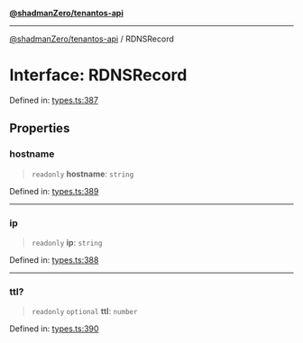 [**@shadmanZero/tenantos-api**](../README.md)

***

[@shadmanZero/tenantos-api](../globals.md) / RDNSRecord

# Interface: RDNSRecord

Defined in: [types.ts:387](https://github.com/shadmanZero/tenantos-api/blob/507575e6d82ab5e3b8a10f708778a3645f250cd6/src/types.ts#L387)

## Properties

### hostname

> `readonly` **hostname**: `string`

Defined in: [types.ts:389](https://github.com/shadmanZero/tenantos-api/blob/507575e6d82ab5e3b8a10f708778a3645f250cd6/src/types.ts#L389)

***

### ip

> `readonly` **ip**: `string`

Defined in: [types.ts:388](https://github.com/shadmanZero/tenantos-api/blob/507575e6d82ab5e3b8a10f708778a3645f250cd6/src/types.ts#L388)

***

### ttl?

> `readonly` `optional` **ttl**: `number`

Defined in: [types.ts:390](https://github.com/shadmanZero/tenantos-api/blob/507575e6d82ab5e3b8a10f708778a3645f250cd6/src/types.ts#L390)
